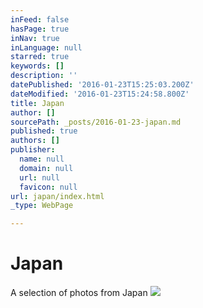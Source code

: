 ```yaml
---
inFeed: false
hasPage: true
inNav: true
inLanguage: null
starred: true
keywords: []
description: ''
datePublished: '2016-01-23T15:25:03.200Z'
dateModified: '2016-01-23T15:24:58.800Z'
title: Japan
author: []
sourcePath: _posts/2016-01-23-japan.md
published: true
authors: []
publisher:
  name: null
  domain: null
  url: null
  favicon: null
url: japan/index.html
_type: WebPage

---
```

# Japan

A selection of photos from Japan
![](https://the-grid-user-content.s3-us-west-2.amazonaws.com/d491f5be-0422-4e63-a03c-ed8edd3b4a68.jpg)
